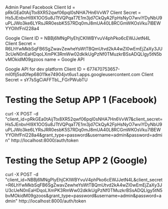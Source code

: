 Admin Panel
Facebook
Client Id = pRkGEa0tAijTtx8XR52qwf06pqI0sNHA7Hn6VvW7
Client Secret = Hs5JEnbvHI9X1OOSu8JTtVQPqaT7E1m3jd7CkQyA2FpHsNyO7wviYDyNbU9uPLJWo3ke6LYRsJRR0esbK5S7RDq0mJ8mUA40L8RCGmWKOsVku7lBEWYYOlhfFnl228a4

Google
Client ID = NBBj6MNgPlyEhjCKlWBYvuV4phPko6cEWJJetN4L
Client Secret = R6LhYwMkbSqFB6SgZwavZewheYsWtTBQmUtvd2kA4wZI0wEmEjZaXy3JU3cUeN0nEaHDqoLXmPK3RmWw02dkIkUgPzNf0TMuzkrBSsADQLlgy5tN5bvMOkidM09gzoos
name = Google API

Google API for dev platform
Client ID = 677470753657-ml0flj5sd0fep68011ke74904jvt6us1.apps.googleusercontent.com
Client Secret = sY7sSgCiAFFTbL_FGrPWubTU

# Testing the Setup APP 1 (Facebook)
curl -X POST -d "client_id=pRkGEa0tAijTtx8XR52qwf06pqI0sNHA7Hn6VvW7&client_secret=Hs5JEnbvHI9X1OOSu8JTtVQPqaT7E1m3jd7CkQyA2FpHsNyO7wviYDyNbU9uPLJWo3ke6LYRsJRR0esbK5S7RDq0mJ8mUA40L8RCGmWKOsVku7lBEWYYOlhfFnl228a4&grant_type=password&username=admin&password=admin" http://localhost:8000/auth/token


# Testing the Setup APP 2 (Google)
curl -X POST -d "client_id=NBBj6MNgPlyEhjCKlWBYvuV4phPko6cEWJJetN4L&client_secret=R6LhYwMkbSqFB6SgZwavZewheYsWtTBQmUtvd2kA4wZI0wEmEjZaXy3JU3cUeN0nEaHDqoLXmPK3RmWw02dkIkUgPzNf0TMuzkrBSsADQLlgy5tN5bvMOkidM09gzoos&grant_type=password&username=admin&password=admin" http://localhost:8000/auth/token